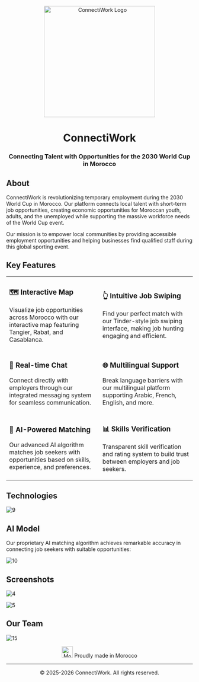 <p align="center">
  <img src="![connecti-work-logo-app](https://github.com/user-attachments/assets/0332ae40-2a6c-4238-8d08-498458153a57)" alt="ConnectiWork Logo" width="300"/>
</p>

<h1 align="center">ConnectiWork</h1>
<h3 align="center">Connecting Talent with Opportunities for the 2030 World Cup in Morocco</h3>


## About

ConnectiWork is revolutionizing temporary employment during the 2030 World Cup in Morocco. Our platform connects local talent with short-term job opportunities, creating economic opportunities for Moroccan youth, adults, and the unemployed while supporting the massive workforce needs of the World Cup event.

Our mission is to empower local communities by providing accessible employment opportunities and helping businesses find qualified staff during this global sporting event.


## Key Features

<table>
  <tr>
    <td width="50%">
      <h3>🗺️ Interactive Map</h3>
      <p>Visualize job opportunities across Morocco with our interactive map featuring Tangier, Rabat, and Casablanca.</p>
    </td>
    <td width="50%">
      <h3>👆 Intuitive Job Swiping</h3>
      <p>Find your perfect match with our Tinder-style job swiping interface, making job hunting engaging and efficient.</p>
    </td>
  </tr>
  <tr>
    <td width="50%">
      <h3>💬 Real-time Chat</h3>
      <p>Connect directly with employers through our integrated messaging system for seamless communication.</p>
    </td>
    <td width="50%">
      <h3>🌐 Multilingual Support</h3>
      <p>Break language barriers with our multilingual platform supporting Arabic, French, English, and more.</p>
    </td>
  </tr>
  <tr>
    <td width="50%">
      <h3>🧠 AI-Powered Matching</h3>
      <p>Our advanced AI algorithm matches job seekers with opportunities based on skills, experience, and preferences.</p>
    </td>
    <td width="50%">
      <h3>📊 Skills Verification</h3>
      <p>Transparent skill verification and rating system to build trust between employers and job seekers.</p>
    </td>
  </tr>
</table>

## Technologies

![9](https://github.com/user-attachments/assets/b4ae18e2-ea21-4846-94c3-7d3e6e4c32aa)


## AI Model

Our proprietary AI matching algorithm achieves remarkable accuracy in connecting job seekers with suitable opportunities:

![10](https://github.com/user-attachments/assets/c2c6b6d8-784c-45c8-b6dd-0c7eeb77336c)



## Screenshots

![4](https://github.com/user-attachments/assets/d0227a36-c918-40ce-8441-bc165e6e98bf)

![5](https://github.com/user-attachments/assets/e5a20e39-5274-46e5-91ac-f9401c3f2851)


## Our Team

![15](https://github.com/user-attachments/assets/1dcbcca8-b4ee-4b5b-955f-b3fe57dd89f9)



<p align="center">
  <img src="assets/icons/morocco_flag.png" alt="Morocco Flag" width="30"/>
  Proudly made in Morocco
</p>

---

<p align="center">
  © 2025-2026 ConnectiWork. All rights reserved.
</p>
